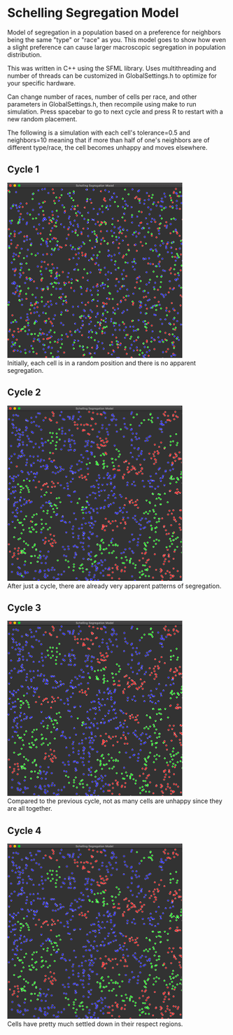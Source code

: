 # Schelling Segregation Model
Model of segregation in a population based on a preference for neighbors being the same "type" or "race" as you. This model goes to show how even a slight preference can cause larger macroscopic segregation in population distribution.

This was written in C++ using the SFML library. Uses multithreading and number of threads can be customized in GlobalSettings.h to optimize for your specific hardware.

Can change number of races, number of cells per race, and other parameters in GlobalSettings.h, then recompile using make to run simulation. Press spacebar to go to next cycle and press R to restart with a new random placement.

The following is a simulation with each cell's tolerance=0.5 and neighbors=10 meaning that if more than half of one's neighbors are of different type/race, the cell becomes unhappy and moves elsewhere.

## Cycle 1
<img src="images/0.png" alt="alt text" width="400" height="400">
<br>
Initially, each cell is in a random position and there is no apparent segregation.

## Cycle 2
<img src="images/1.png" alt="alt text" width="400" height="400">
<br>
After just a cycle, there are already very apparent patterns of segregation.

## Cycle 3
<img src="images/2.png" alt="alt text" width="400" height="400">
<br>
Compared to the previous cycle, not as many cells are unhappy since they are all together.

## Cycle 4
<img src="images/3.png" alt="alt text" width="400" height="400">
<br>
Cells have pretty much settled down in their respect regions.
